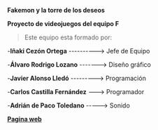 ****Fakemon y la torre de los deseos****

**Proyecto de videojuegos del equipo F**
>Este equipo esta formado por:

  -**Iñaki Cezón Ortega** ----------> Jefe de Equipo 

  -**Álvaro Rodrigo Lozano** -------> Diseño gráfico

  -**Javier Alonso Lledó** ---------> Programación

  -**Carlos Castilla Fernández** ---> Programador
 
  -**Adrián de Paco Toledano** -----> Sonido
 
**[Pagina web](https://inaki55.wixsite.com/fakemon)**


